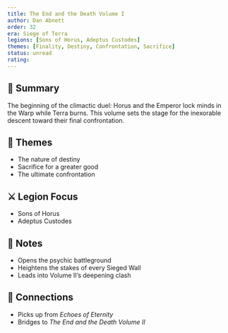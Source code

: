 ```yaml
---
title: The End and the Death Volume I
author: Dan Abnett
order: 32
era: Siege of Terra
legions: [Sons of Horus, Adeptus Custodes]
themes: [Finality, Destiny, Confrontation, Sacrifice]
status: unread
rating:
---
```


## 🧭 Summary
The beginning of the climactic duel: Horus and the Emperor lock minds in the Warp while Terra burns. This volume sets the stage for the inexorable descent toward their final confrontation.

## 🧠 Themes
- The nature of destiny  
- Sacrifice for a greater good  
- The ultimate confrontation  

## ⚔️ Legion Focus
- Sons of Horus  
- Adeptus Custodes  

## 📝 Notes
- Opens the psychic battleground  
- Heightens the stakes of every Sieged Wall  
- Leads into Volume II’s deepening clash  

## 🔗 Connections
- Picks up from *Echoes of Eternity*  
- Bridges to *The End and the Death Volume II*  